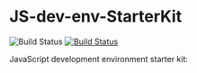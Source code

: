 # JS-dev-env-StarterKit

![Build Status](https://ci.appveyor.com/api/projects/status/github/jan-far/JS-dev-env-StarterKit?branch=develop&svg=true&passingText=develop%20-%20OK) [![Build Status](https://travis-ci.com/jan-far/JS-dev-env-StarterKit.svg?branch=develop)](https://travis-ci.com/jan-far/JS-dev-env-StarterKit)

JavaScript development environment starter kit:
